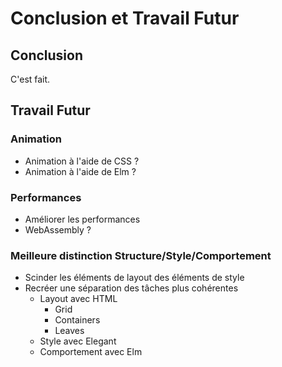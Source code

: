 # Conclusion et Travail Futur

## Conclusion

C'est fait.

## Travail Futur

### Animation

* Animation à l'aide de CSS ?
* Animation à l'aide de Elm ?

### Performances

* Améliorer les performances
* WebAssembly ?

### Meilleure distinction Structure/Style/Comportement

* Scinder les éléments de layout des éléments de style
* Recréer une séparation des tâches plus cohérentes
  * Layout avec HTML
    * Grid
    * Containers
    * Leaves
  * Style avec Elegant
  * Comportement avec Elm



